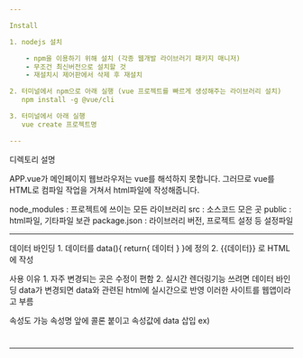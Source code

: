 ```yaml
---

Install

1. nodejs 설치

    - npm을 이용하기 위해 설치 (각종 웹개발 라이브러기 패키지 매니저)
    - 무조건 최신버전으로 설치할 것
    - 재설치시 제어판에서 삭제 후 재설치

2. 터미널에서 npm으로 아래 실행 (vue 프로젝트를 빠르게 생성해주는 라이브러리 설치)
   npm install -g @vue/cli

3. 터미널에서 아래 실행
   vue create 프로젝트명

---
```


디렉토리 설명

APP.vue가 메인페이지
웹브라우저는 vue를 해석하지 못합니다.
그러므로 vue를 HTML로 컴파일 작업을 거쳐서 html파일에 작성해줍니다.

node_modules : 프로젝트에 쓰이는 모든 라이브러리
src : 소스코드 모은 곳
public : html파일, 기타파일 보관
package.json : 라이브러리 버전, 프로젝트 설정 등 설정파일

---

데이터 바인딩 1. 데이터를 data(){ return{ 데이터 } }에 정의 2. {{데이터}} 로 HTML에 작성

사용 이유 1. 자주 변경되는 곳은 수정이 편함 2. 실시간 렌더링기능 쓰려면 데이터 바인딩
data가 변경되면 data와 관련된 html에 실시간으로 반영
이러한 사이트를 웹앱이라고 부름

속성도 가능
속성명 앞에 콜론 붙이고 속성값에 data 삽입
ex) <h1 :class="classname"></h1>

---
